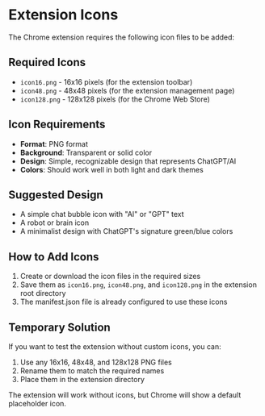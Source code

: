 # Extension Icons

The Chrome extension requires the following icon files to be added:

## Required Icons

- `icon16.png` - 16x16 pixels (for the extension toolbar)
- `icon48.png` - 48x48 pixels (for the extension management page)
- `icon128.png` - 128x128 pixels (for the Chrome Web Store)

## Icon Requirements

- **Format**: PNG format
- **Background**: Transparent or solid color
- **Design**: Simple, recognizable design that represents ChatGPT/AI
- **Colors**: Should work well in both light and dark themes

## Suggested Design

- A simple chat bubble icon with "AI" or "GPT" text
- A robot or brain icon
- A minimalist design with ChatGPT's signature green/blue colors

## How to Add Icons

1. Create or download the icon files in the required sizes
2. Save them as `icon16.png`, `icon48.png`, and `icon128.png` in the extension root directory
3. The manifest.json file is already configured to use these icons

## Temporary Solution

If you want to test the extension without custom icons, you can:

1. Use any 16x16, 48x48, and 128x128 PNG files
2. Rename them to match the required names
3. Place them in the extension directory

The extension will work without icons, but Chrome will show a default placeholder icon.
